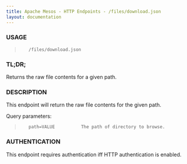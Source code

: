 ```yaml
---
title: Apache Mesos - HTTP Endpoints - /files/download.json
layout: documentation
---
```

<!--- This is an automatically generated file. DO NOT EDIT! --->

### USAGE ###
>        /files/download.json

### TL;DR; ###
Returns the raw file contents for a given path.

### DESCRIPTION ###
This endpoint will return the raw file contents for the
given path.

Query parameters:

>        path=VALUE          The path of directory to browse.


### AUTHENTICATION ###
This endpoint requires authentication iff HTTP authentication is
enabled.